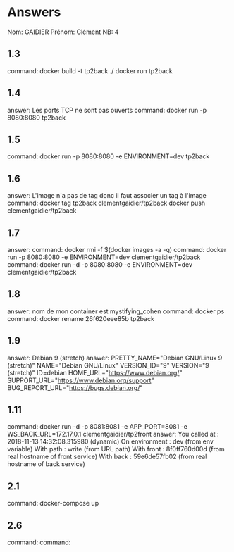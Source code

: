 # Answers

Nom: GAIDIER 
Prénom: Clément
NB: 4

## 1.3
command: docker build -t tp2back ./ 
docker run tp2back  

## 1.4
answer: Les ports TCP ne sont pas ouverts 
command: docker run -p 8080:8080 tp2back

## 1.5
command: docker run -p 8080:8080 -e ENVIRONMENT=dev tp2back

## 1.6
answer: L'image n'a pas de tag donc il faut associer un tag à l'image
command: docker tag tp2back clementgaidier/tp2back 
docker push clementgaidier/tp2back

## 1.7
answer: 
command: docker rmi -f $(docker images -a -q) 
command: docker run -p 8080:8080 -e ENVIRONMENT=dev clementgaidier/tp2back
command: docker run -d -p 8080:8080 -e ENVIRONMENT=dev clementgaidier/tp2back

## 1.8
answer: nom de mon container est mystifying_cohen
command: docker ps  
command: docker rename 26f620eee85b tp2back

## 1.9
answer: Debian 9 (stretch)
answer: PRETTY_NAME="Debian GNU/Linux 9 (stretch)"
NAME="Debian GNU/Linux"
VERSION_ID="9"
VERSION="9 (stretch)"
ID=debian
HOME_URL="https://www.debian.org/"
SUPPORT_URL="https://www.debian.org/support"
BUG_REPORT_URL="https://bugs.debian.org/"


## 1.11
command: docker run -d -p 8081:8081 -e APP_PORT=8081 -e WS_BACK_URL=172.17.0.1 clementgaidier/tp2front
answer: You called at : 2018-11-13 14:32:08.315980 (dynamic)
        On environment : dev (from env variable)
        With path : write   (from URL path)
        With front : 8f0ff760d00d (from real hostname of front service)
        With back  : 59e6de57fb02 (from real hostname of back service)

## 2.1
command: docker-compose up

## 2.6
command: 
command: 


